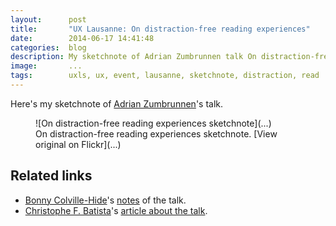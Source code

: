 ```yaml
---
layout:      post
title:       "UX Lausanne: On distraction-free reading experiences"
date:        2014-06-17 14:41:48
categories:  blog
description: My sketchnote of Adrian Zumbrunnen talk On distraction-free reading experiences
image:       ...
tags:        uxls, ux, event, lausanne, sketchnote, distraction, read
---
```


Here's my sketchnote of [Adrian Zumbrunnen](https://twitter.com/webchaeschtli)'s talk.

<figure>
![On distraction-free reading experiences sketchnote](...)
  <figcaption>On distraction-free reading experiences sketchnote. [View original on Flickr](...)</figcaption>
</figure>

## Related links

- [Bonny Colville-Hide](https://twitter.com/almostexact)'s [notes](http://rockpooldigitalux.tumblr.com/post/86890042606/on-distraction-free-reading-experiences-adrian) of the talk.
- [Christophe F. Batista](https://twitter.com/obzilo)'s [article about the talk](http://enigmaprod.ch/good-to-know/on-distraction-free-reading-experiences/).
